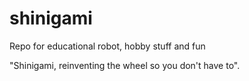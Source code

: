 # shinigami
Repo for educational robot, hobby stuff and fun

"Shinigami, reinventing the wheel so you don't have to".
